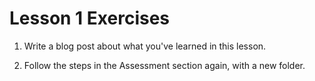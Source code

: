 # Lesson 1 Exercises

1) Write a blog post about what you've learned in this lesson.

2) Follow the steps in the Assessment section again, with a new folder.
